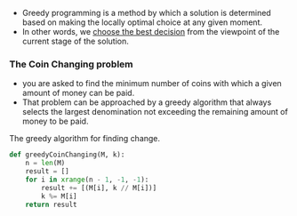 - Greedy programming is a method by which a solution is determined based on making the locally optimal choice at any given moment.
- In other words, we <u>choose the best decision</u> from the viewpoint of the current stage of the solution.

### The Coin Changing problem
- you are asked to find the minimum number of coins with which a given amount of money can be paid.
- That problem can be approached by a greedy algorithm that always selects the largest denomination not exceeding the remaining amount of money to be paid.

The greedy algorithm for finding change.
```python
def greedyCoinChanging(M, k):
	n = len(M)
	result = []
	for i in xrange(n - 1, -1, -1):
		result += [(M[i], k // M[i])]
		k %= M[i]
	return result
```